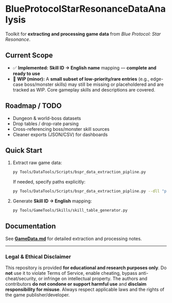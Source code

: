 
# BlueProtocolStarResonanceDataAnalysis

Toolkit for **extracting and processing game data** from *Blue Protocol: Star Resonance*.

## Current Scope
- ✅ **Implemented:** **Skill ID → English name** mapping — **complete and ready to use**
- 🧩 **WIP (minor):** A **small subset of low-priority/rare entries** (e.g., edge-case boss/monster skills) may still be missing or placeholdered and are tracked as WIP. Core gameplay skills and descriptions are covered.

## Roadmap / TODO
- Dungeon & world-boss datasets
- Drop tables / drop-rate parsing
- Cross-referencing boss/monster skill sources
- Cleaner exports (JSON/CSV) for dashboards

## Quick Start
1. Extract raw game data:

   ```bash
   py Tools/DataTools/Scripts/bspr_data_extraction_pipline.py
   ```

   If needed, specify paths explicitly:

   ```bash
   py Tools/DataTools/Scripts/bspr_data_extraction_pipline.py --dll "path/to/GameAssembly.dll" --metadata "path/to/global-metadata.dat"
   ```
2. Generate **Skill ID → English** mapping:

   ```bash
   py Tools/GameTools/Skills/skill_table_generator.py
   ```

## Documentation

See **[GameData.md](GameData.md)** for detailed extraction and processing notes.

---

### Legal & Ethical Disclaimer

This repository is provided **for educational and research purposes only**. Do **not** use it to violate Terms of Service, enable cheating, bypass anti-cheat/security, or infringe on intellectual property. The authors and contributors **do not condone or support harmful use** and **disclaim responsibility for misuse**. Always respect applicable laws and the rights of the game publisher/developer.